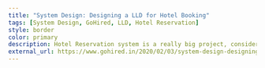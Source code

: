 ```yaml
---
title: "System Design: Designing a LLD for Hotel Booking"
tags: [System Design, GoHired, LLD, Hotel Reservation]
style: border
color: primary
description: Hotel Reservation system is a really big project, considering different aspects of System Design. In this article we will discuss about Low Level Design of one such particular system, Hotel Booking.
external_url: https://www.gohired.in/2020/02/03/system-design-designing-a-lld-for-hotel-booking/
---
```

